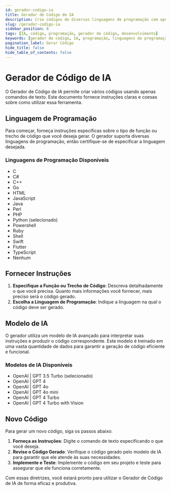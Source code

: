 ```yaml
---
id: gerador-codigo-ia
title: Gerador de Código de IA
description: Crie códigos de diversas linguagens de programação com apenas comandos de texto. Forneça instruções claras e obtenha o código desejado.
slug: /gerador-codigo-ia
sidebar_position: 8
tags: [IA, código, programação, gerador de código, desenvolvimento]
keywords: [gerador de código, IA, programação, linguagens de programação, Python, JavaScript]
pagination_label: Gerar Código
hide_title: false
hide_table_of_contents: false
---
```

# Gerador de Código de IA

O Gerador de Código de IA permite criar vários códigos usando apenas comandos de texto. Este documento fornece instruções claras e coesas sobre como utilizar essa ferramenta.

## Linguagem de Programação

Para começar, forneça instruções específicas sobre o tipo de função ou trecho de código que você deseja gerar. O gerador suporta diversas linguagens de programação, então certifique-se de especificar a linguagem desejada.

### Linguagens de Programação Disponíveis

- C
- C#
- C++
- Go
- HTML
- JavaScript
- Java
- Perl
- PHP
- Python (selecionado)
- Powershell
- Ruby
- Shell
- Swift
- Flutter
- TypeScript
- Nenhum

## Fornecer Instruções

1. **Especifique a Função ou Trecho de Código**: Descreva detalhadamente o que você precisa. Quanto mais informações você fornecer, mais preciso será o código gerado.
2. **Escolha a Linguagem de Programação**: Indique a linguagem na qual o código deve ser gerado.

## Modelo de IA

O gerador utiliza um modelo de IA avançado para interpretar suas instruções e produzir o código correspondente. Este modelo é treinado em uma vasta quantidade de dados para garantir a geração de código eficiente e funcional.

### Modelos de IA Disponíveis

- OpenAI | GPT 3.5 Turbo (selecionado)
- OpenAI | GPT 4
- OpenAI | GPT 4o
- OpenAI | GPT 4o mini
- OpenAI | GPT 4 Turbo
- OpenAI | GPT 4 Turbo with Vision

## Novo Código

Para gerar um novo código, siga os passos abaixo:

1. **Forneça as Instruções**: Digite o comando de texto especificando o que você deseja.
2. **Revise o Código Gerado**: Verifique o código gerado pelo modelo de IA para garantir que ele atende às suas necessidades.
3. **Implemente e Teste**: Implemente o código em seu projeto e teste para assegurar que ele funciona corretamente.

Com essas diretrizes, você estará pronto para utilizar o Gerador de Código de IA de forma eficaz e produtiva.